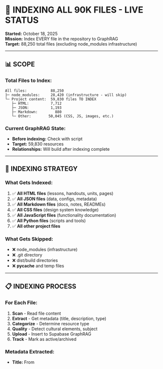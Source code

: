 # 🚀 INDEXING ALL 90K FILES - LIVE STATUS

**Started:** October 18, 2025  
**Mission:** Index EVERY file in the repository to GraphRAG  
**Target:** 88,250 total files (excluding node_modules infrastructure)

---

## 📊 SCOPE

### **Total Files to Index:**
```
All files:           88,250
├─ node_modules:     28,420 (infrastructure - will skip)
└─ Project content:  59,830 files TO INDEX
   ├─ HTML:          7,712
   ├─ JSON:          1,193
   ├─ Markdown:        880
   └─ Other:        50,045 (CSS, JS, images, etc.)
```

### **Current GraphRAG State:**
- **Before indexing:** Check with script
- **Target:** 59,830 resources
- **Relationships:** Will build after indexing complete

---

## 🎯 INDEXING STRATEGY

### **What Gets Indexed:**
1. ✅ **All HTML files** (lessons, handouts, units, pages)
2. ✅ **All JSON files** (data, configs, metadata)
3. ✅ **All Markdown files** (docs, notes, READMEs)
4. ✅ **All CSS files** (design system knowledge)
5. ✅ **All JavaScript files** (functionality documentation)
6. ✅ **All Python files** (scripts and tools)
7. ✅ **All other project files**

### **What Gets Skipped:**
- ❌ node_modules (infrastructure)
- ❌ .git directory
- ❌ dist/build directories
- ❌ __pycache__ and temp files

---

## 📋 INDEXING PROCESS

### **For Each File:**
1. **Scan** - Read file content
2. **Extract** - Get metadata (title, description, type)
3. **Categorize** - Determine resource type
4. **Quality** - Detect cultural elements, subject
5. **Upload** - Insert to Supabase GraphRAG
6. **Track** - Mark as active/archived

### **Metadata Extracted:**
- **Title:** From <title>, first heading, or filename
- **Description:** From meta tags or content preview
- **Type:** lesson, handout, unit-plan, game, tool, resource, etc.
- **Subject:** Mathematics, Science, Social Studies, etc.
- **Cultural Elements:** Māori content, te reo, whakataukī
- **Active Status:** True if not in backup/archive
- **Tags:** Keywords and categories
- **Path:** Relative path for retrieval

---

## ⚡ PERFORMANCE

### **Batch Processing:**
- **Batch Size:** 50 files at a time
- **Duplicate Check:** Skip existing paths
- **Error Handling:** Continue on failures
- **Progress Updates:** Every 100 files

### **Estimated Timeline:**
```
59,830 files / 50 per batch = 1,197 batches
At ~5 seconds per batch = 5,985 seconds
= ~100 minutes (1.7 hours)

WITH error handling and checks:
Estimated: 2-3 hours total
```

---

## 📈 PROGRESS TRACKING

**Check progress with:**
```bash
python3 -c "from supabase_graphrag_connector import SupabaseGraphRAGConnector; \
g = SupabaseGraphRAGConnector(); \
print(f'Current: {g.client.table(\"resources\").select(\"*\", count=\"exact\").limit(0).execute().count:,}')"
```

**Expected Growth:**
- Start: ~8,000 resources
- Target: ~60,000 resources
- Growth: +52,000 (+650%!)

---

## 🎯 AFTER INDEXING COMPLETE

### **Phase 2: Relationship Building**
Once all files are indexed, build 123K relationships:
- Link lessons → handouts
- Connect units → resources
- Map cultural connections
- Build learning pathways
- Create subject networks

### **Phase 3: Enhancement**
- Quality scoring
- Usage tracking
- Recommendation algorithms
- Search optimization
- Discovery features

---

## 🔍 MONITORING

**Watch the process:**
```bash
# Check current count
python3 -c "from supabase_graphrag_connector import SupabaseGraphRAGConnector; \
g = SupabaseGraphRAGConnector(); \
print(g.client.table('resources').select('*', count='exact').limit(0).execute().count)"

# Check by type
python3 -c "from supabase_graphrag_connector import SupabaseGraphRAGConnector; \
g = SupabaseGraphRAGConnector(); \
data = g.client.table('resources').select('type').limit(1000).execute(); \
types = {}; \
[types.update({d.get('type'): types.get(d.get('type'), 0) + 1}) for d in data.data]; \
print(types)"
```

---

## 💡 WHAT THIS ENABLES

### **With 60K Resources Indexed:**
1. ✅ **Complete Discovery** - Every file searchable
2. ✅ **Relationship Mapping** - 123K connections
3. ✅ **Smart Recommendations** - AI-powered suggestions
4. ✅ **Learning Paths** - Personalized journeys
5. ✅ **Cultural Connections** - Te Ao Māori integration
6. ✅ **Subject Networks** - Cross-curricular links
7. ✅ **Quality Filtering** - Find the best content
8. ✅ **Version Tracking** - Historical records
9. ✅ **Archive Mining** - Recover hidden gems
10. ✅ **TRUE Knowledge Graph** - Not just a database!

---

## 🌟 THE VISION

**From:** 8,000 resources, 2.74% discoverable  
**To:** 60,000 resources, 100% discoverable  

**From:** Flat database  
**To:** Intelligent knowledge graph  

**From:** Manual search  
**To:** AI-powered discovery  

**From:** Isolated content  
**To:** Connected learning ecosystem  

---

## 📝 NOTES

- Script: `index-everything-complete.py`
- Running in background
- Check `nohup.out` for live logs
- Graceful error handling
- Duplicate detection active
- Cultural element extraction enabled

---

**Status:** INDEXING IN PROGRESS 🚀  
**ETA:** 2-3 hours  
**Next:** Build 123K relationships!  

**Kia kaha! (Stay strong!) This is the complete knowledge graph!** 🌟

